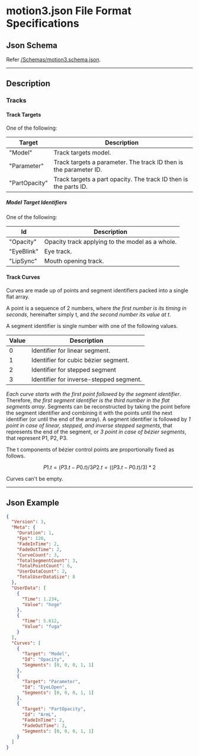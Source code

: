# motion3.json File Format Specifications

## Json Schema

Refer [/Schemas/motion3.schema.json](/Schemas/motion3.schema.json).

---

## Description

### Tracks

#### Track Targets

One of the following:

| Target | Description |
| - | - |
| "Model" | Track targets model. |
| "Parameter" | Track targets a parameter. The track ID then is the parameter ID. |
| "PartOpacity" | Track targets a part opacity. The track ID then is the parts ID. |

##### Model Target Identifiers

One of the following:

| Id | Description |
| - | - |
| "Opacity" | Opacity track applying to the model as a whole. |
| "EyeBlink" | Eye track. |
| "LipSync" | Mouth opening track. |

#### Track Curves

Curves are made up of points and segment identifiers packed into a single flat array.

A point is a sequence of 2 numbers, where *the first number is its timing in seconds*,
hereinafter simply t, and *the second number its value at t*.

A segment identifier is single number with one of the following values.

| Value | Description |
| - | - |
| 0 | Identifier for linear segment. |
| 1 | Identifier for cubic bézier segment. |
| 2 | Identifier for stepped segment |
| 3 | Identifier for inverse-stepped segment. |

*Each curve starts with the first point followed by the segment identifier*.
Therefore, *the first segment identifier is the third number in the flat segments array*.
Segments can be reconstructed by taking the point before the segment identifier and
combining it with the points until the next identifier (or until the end of the array).
A segment identifier is followed by *1 point in case of linear, stepped, and inverse stepped segments*,
that represents the end of the segment, or *3 point in case of bézier segments*, that represent P1, P2, P3.

The t components of bézier control points are proportionally fixed as follows.

```math
P1.t = (P3.t - P0.t) / 3
P2.t = ((P3.t - P0.t) / 3) * 2
```

Curves can't be empty.

---

## Json Example

```json
{
  "Version": 3,
  "Meta": {
    "Duration": 1,
    "Fps": 120,
    "FadeInTime": 2,
    "FadeOutTime": 2,
    "CurveCount": 3,
    "TotalSegmentCount": 3,
    "TotalPointCount": 6,
    "UserDataCount": 2,
    "TotalUserDataSize": 8
  },
  "UserData": [
    {
      "Time": 1.234,
      "Value": "hoge"
    },
    {
      "Time": 5.612,
      "Value": "fuga"
    }
  ],
  "Curves": [
    {
      "Target": "Model",
      "Id": "Opacity",
      "Segments": [0, 0, 0, 1, 1]
    },
    {
      "Target": "Parameter",
      "Id": "EyeLOpen",
      "Segments": [0, 0, 0, 1, 1]
    },
    {
      "Target": "PartOpacity",
      "Id": "ArmL",
      "FadeInTime": 2,
      "FadeOutTime": 2,
      "Segments": [0, 0, 0, 1, 1]
    }
  ]
}
```
